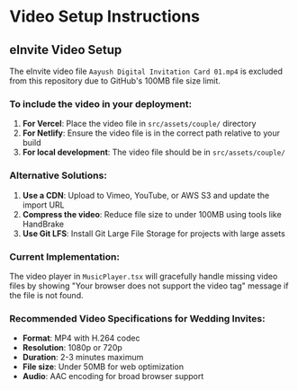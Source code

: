 # Video Setup Instructions

## eInvite Video Setup

The eInvite video file `Aayush Digital Invitation Card 01.mp4` is excluded from this repository due to GitHub's 100MB file size limit.

### To include the video in your deployment:

1. **For Vercel**: Place the video file in `src/assets/couple/` directory
2. **For Netlify**: Ensure the video file is in the correct path relative to your build
3. **For local development**: The video file should be in `src/assets/couple/`

### Alternative Solutions:

1. **Use a CDN**: Upload to Vimeo, YouTube, or AWS S3 and update the import URL
2. **Compress the video**: Reduce file size to under 100MB using tools like HandBrake
3. **Use Git LFS**: Install Git Large File Storage for projects with large assets

### Current Implementation:

The video player in `MusicPlayer.tsx` will gracefully handle missing video files by showing "Your browser does not support the video tag" message if the file is not found.

### Recommended Video Specifications for Wedding Invites:

- **Format**: MP4 with H.264 codec
- **Resolution**: 1080p or 720p
- **Duration**: 2-3 minutes maximum
- **File size**: Under 50MB for web optimization
- **Audio**: AAC encoding for broad browser support
